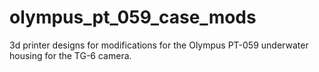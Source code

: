 # olympus_pt_059_case_mods
3d printer designs for modifications for the Olympus PT-059 underwater housing for the TG-6 camera.
